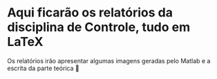 # Aqui ficarão os relatórios da disciplina de Controle, tudo em LaTeX 

Os relatórios irão apresentar algumas imagens geradas pelo Matlab e a escrita da parte teórica :page_facing_up:

